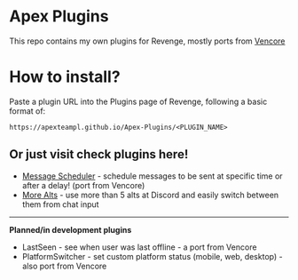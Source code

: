 # Apex Plugins
This repo contains my own plugins for Revenge, mostly ports from [Vencore](https://github.com/ApexTeamPL/Vencore)

# How to install?
Paste a plugin URL into the Plugins page of Revenge, following a basic format of:
```
https://apexteampl.github.io/Apex-Plugins/<PLUGIN_NAME>
```
## Or just visit check plugins here!
- [Message Scheduler](https://apexteampl.github.io/Apex-Plugins/messageScheduler/) - schedule messages to be sent at specific time or after a delay! (port from Vencore)
- [More Alts]() - use more than 5 alts at Discord and easily switch between them from chat input

__ __

**Planned/in development plugins**
- LastSeen - see when user was last offline - a port from Vencore
- PlatformSwitcher - set custom platform status (mobile, web, desktop) - also port from Vencore
